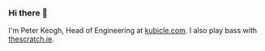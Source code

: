 ### Hi there 👋

I'm Peter Keogh, Head of Engineering at [kubicle.com](https://kubicle.com). I also play bass with [thescratch.ie](https://thescratch.ie).
